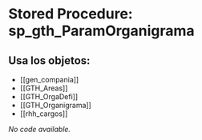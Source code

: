 # Stored Procedure: sp_gth_ParamOrganigrama

## Usa los objetos:
- [[gen_compania]]
- [[GTH_Areas]]
- [[GTH_OrgaDefi]]
- [[GTH_Organigrama]]
- [[rhh_cargos]]

*No code available.*
